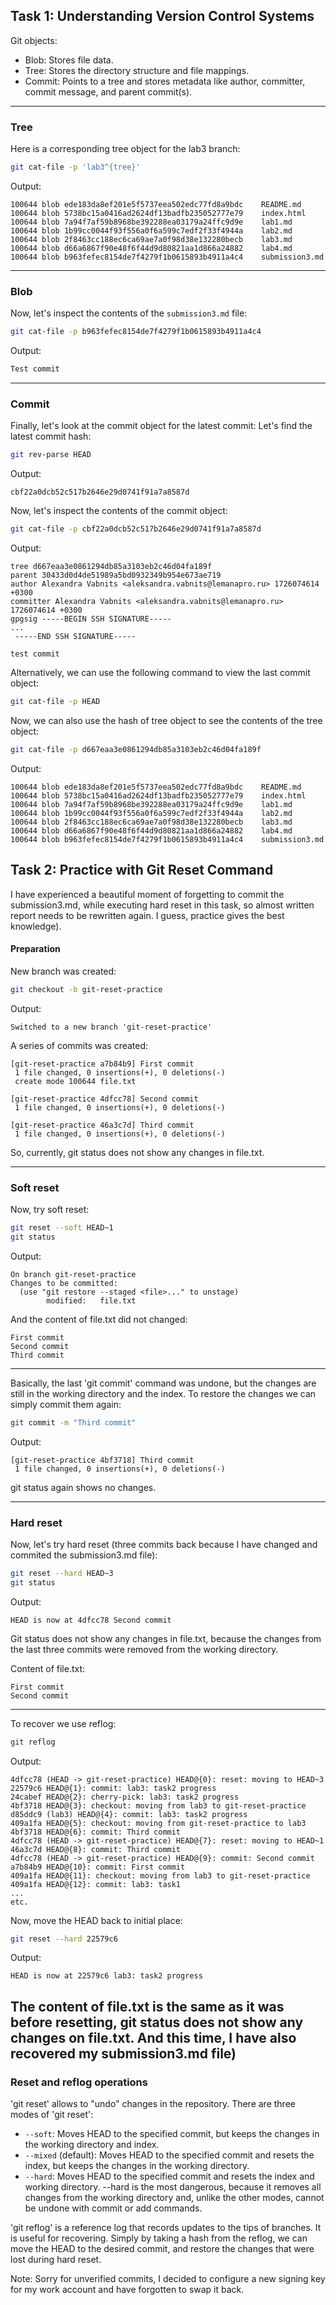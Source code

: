 ## Task 1: Understanding Version Control Systems

Git objects:
- Blob: Stores file data.
- Tree: Stores the directory structure and file mappings.
- Commit: Points to a tree and stores metadata like author, committer, commit message, and parent commit(s).

---

### Tree
Here is a corresponding tree object for the lab3 branch:
```bash
git cat-file -p 'lab3^{tree}'
```
Output:
```
100644 blob ede183da8ef201e5f5737eea502edc77fd8a9bdc    README.md
100644 blob 5738bc15a0416ad2624df13badfb235052777e79    index.html
100644 blob 7a94f7af59b8968be392288ea03179a24ffc9d9e    lab1.md
100644 blob 1b99cc0044f93f556a0f6a599c7edf2f33f4944a    lab2.md
100644 blob 2f8463cc188ec6ca69ae7a0f98d38e132280becb    lab3.md
100644 blob d66a6867f90e48f6f44d9d80821aa1d866a24882    lab4.md
100644 blob b963fefec8154de7f4279f1b0615893b4911a4c4    submission3.md
```
---

### Blob
Now, let's inspect the contents of the `submission3.md` file:
```bash
git cat-file -p b963fefec8154de7f4279f1b0615893b4911a4c4
```
Output:
```markdown
Test commit
```
--- 
### Commit
Finally, let's look at the commit object for the latest commit:
Let's find the latest commit hash:
```bash
git rev-parse HEAD
```
Output:
```
cbf22a0dcb52c517b2646e29d0741f91a7a8587d
```

Now, let's inspect the contents of the commit object:
```bash
git cat-file -p cbf22a0dcb52c517b2646e29d0741f91a7a8587d
```

Output:
```
tree d667eaa3e0861294db85a3103eb2c46d04fa189f
parent 30433d0d4de51989a5bd0932349b954e673ae719
author Alexandra Vabnits <aleksandra.vabnits@lemanapro.ru> 1726074614 +0300
committer Alexandra Vabnits <aleksandra.vabnits@lemanapro.ru> 1726074614 +0300
gpgsig -----BEGIN SSH SIGNATURE-----
...
 -----END SSH SIGNATURE-----

test commit
```
Alternatively, we can use the following command to view the last commit object:
```bash
git cat-file -p HEAD
```

Now, we can also use the hash of tree object to see the contents of the tree object:
```bash
git cat-file -p d667eaa3e0861294db85a3103eb2c46d04fa189f
```
Output:
```
100644 blob ede183da8ef201e5f5737eea502edc77fd8a9bdc    README.md
100644 blob 5738bc15a0416ad2624df13badfb235052777e79    index.html
100644 blob 7a94f7af59b8968be392288ea03179a24ffc9d9e    lab1.md
100644 blob 1b99cc0044f93f556a0f6a599c7edf2f33f4944a    lab2.md
100644 blob 2f8463cc188ec6ca69ae7a0f98d38e132280becb    lab3.md
100644 blob d66a6867f90e48f6f44d9d80821aa1d866a24882    lab4.md
100644 blob b963fefec8154de7f4279f1b0615893b4911a4c4    submission3.md
```

## Task 2: Practice with Git Reset Command
I have experienced a beautiful moment of forgetting to commit the submission3.md, 
while executing hard reset in this task, so almost written report needs to be rewritten again.
I guess, practice gives the best knowledge).

#### Preparation
New branch was created:
```bash
git checkout -b git-reset-practice
```
Output:
```
Switched to a new branch 'git-reset-practice'
```

A series of commits was created:
```
[git-reset-practice a7b84b9] First commit
 1 file changed, 0 insertions(+), 0 deletions(-)
 create mode 100644 file.txt

[git-reset-practice 4dfcc78] Second commit
 1 file changed, 0 insertions(+), 0 deletions(-)

[git-reset-practice 46a3c7d] Third commit
 1 file changed, 0 insertions(+), 0 deletions(-)
```

So, currently, git status does not show any changes in file.txt.

---
### Soft reset
Now, try soft reset:
```bash
git reset --soft HEAD~1
git status
```
Output:
```
On branch git-reset-practice
Changes to be committed:
  (use "git restore --staged <file>..." to unstage)
        modified:   file.txt
```
And the content of file.txt did not changed:
```
First commit
Second commit
Third commit
```
---
Basically, the last 'git commit' command was undone, but the changes are still in the working directory and the index.
To restore the changes we can simply commit them again:
```bash
git commit -m "Third commit"
```
Output:
```
[git-reset-practice 4bf3718] Third commit
 1 file changed, 0 insertions(+), 0 deletions(-)
```

git status again shows no changes.

---
### Hard reset
Now, let's try hard reset (three commits back because I have changed and commited the submission3.md file):
```bash
git reset --hard HEAD~3
git status
```

Output:
```
HEAD is now at 4dfcc78 Second commit
```
Git status does not show any changes in file.txt, because the changes from the last three commits were removed from the working directory.

Content of file.txt:
```
First commit
Second commit
```
---
To recover we use reflog:
```bash
git reflog
```
Output:
```
4dfcc78 (HEAD -> git-reset-practice) HEAD@{0}: reset: moving to HEAD~3
22579c6 HEAD@{1}: commit: lab3: task2 progress
24cabef HEAD@{2}: cherry-pick: lab3: task2 progress
4bf3718 HEAD@{3}: checkout: moving from lab3 to git-reset-practice
d85ddc9 (lab3) HEAD@{4}: commit: lab3: task2 progress
409a1fa HEAD@{5}: checkout: moving from git-reset-practice to lab3
4bf3718 HEAD@{6}: commit: Third commit
4dfcc78 (HEAD -> git-reset-practice) HEAD@{7}: reset: moving to HEAD~1
46a3c7d HEAD@{8}: commit: Third commit
4dfcc78 (HEAD -> git-reset-practice) HEAD@{9}: commit: Second commit
a7b84b9 HEAD@{10}: commit: First commit
409a1fa HEAD@{11}: checkout: moving from lab3 to git-reset-practice
409a1fa HEAD@{12}: commit: lab3: task1
...
etc.
```
Now, move the HEAD back to initial place:
```bash
git reset --hard 22579c6
```
Output:
```
HEAD is now at 22579c6 lab3: task2 progress
```
The content of file.txt is the same as it was before resetting, 
git status does not show any changes on file.txt. 
And this time, I have also recovered my submission3.md file)
---

### Reset and reflog operations
'git reset' allows to "undo" changes in the repository.
There are three modes of 'git reset':
- `--soft`: Moves HEAD to the specified commit, but keeps the changes in the working directory and index.
- `--mixed` (default): Moves HEAD to the specified commit and resets the index, but keeps the changes in the working directory.
- `--hard`: Moves HEAD to the specified commit and resets the index and working directory.
--hard is the most dangerous, because it removes all changes from the working directory and, unlike the other modes, cannot be undone with commit or add commands.

'git reflog' is a reference log that records updates to the tips of branches. It is useful for recovering.
Simply by taking a hash from the reflog, we can move the HEAD to the desired commit, and restore the changes that were lost during hard reset.

Note: Sorry for unverified commits, I decided to configure a new signing key for my work account and have forgotten to swap it back.
